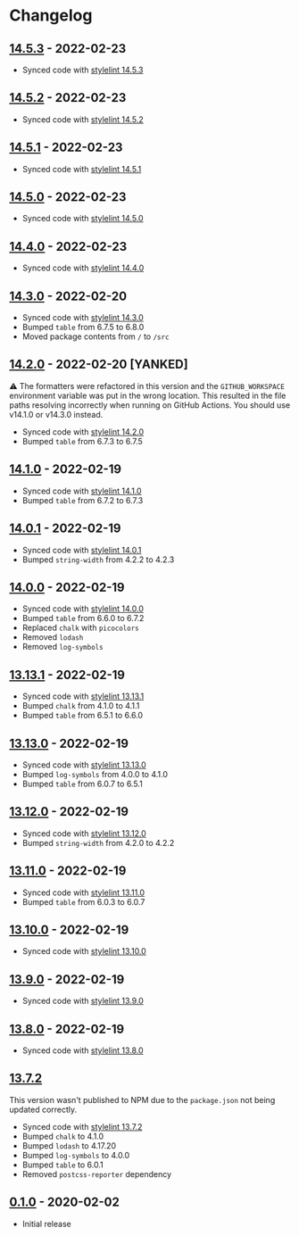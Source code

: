 # Changelog

## [14.5.3] - 2022-02-23

- Synced code with [stylelint 14.5.3](https://github.com/stylelint/stylelint/releases/tag/14.5.3)

## [14.5.2] - 2022-02-23

- Synced code with [stylelint 14.5.2](https://github.com/stylelint/stylelint/releases/tag/14.5.2)

## [14.5.1] - 2022-02-23

- Synced code with [stylelint 14.5.1](https://github.com/stylelint/stylelint/releases/tag/14.5.1)

## [14.5.0] - 2022-02-23

- Synced code with [stylelint 14.5.0](https://github.com/stylelint/stylelint/releases/tag/14.5.0)

## [14.4.0] - 2022-02-23

- Synced code with [stylelint 14.4.0](https://github.com/stylelint/stylelint/releases/tag/14.4.0)

## [14.3.0] - 2022-02-20

- Synced code with [stylelint 14.3.0](https://github.com/stylelint/stylelint/releases/tag/14.3.0)
- Bumped `table` from 6.7.5 to 6.8.0
- Moved package contents from `/` to `/src`

## [14.2.0] - 2022-02-20 [YANKED]

⚠️ The formatters were refactored in this version and the `GITHUB_WORKSPACE` environment variable was put in the wrong location. This resulted in the file paths resolving incorrectly when running on GitHub Actions. You should use v14.1.0 or v14.3.0 instead.

- Synced code with [stylelint 14.2.0](https://github.com/stylelint/stylelint/releases/tag/14.2.0)
- Bumped `table` from 6.7.3 to 6.7.5

## [14.1.0] - 2022-02-19

- Synced code with [stylelint 14.1.0](https://github.com/stylelint/stylelint/releases/tag/14.1.0)
- Bumped `table` from 6.7.2 to 6.7.3

## [14.0.1] - 2022-02-19

- Synced code with [stylelint 14.0.1](https://github.com/stylelint/stylelint/releases/tag/14.0.1)
- Bumped `string-width` from 4.2.2 to 4.2.3

## [14.0.0] - 2022-02-19

- Synced code with [stylelint 14.0.0](https://github.com/stylelint/stylelint/releases/tag/14.0.0)
- Bumped `table` from 6.6.0 to 6.7.2
- Replaced `chalk` with `picocolors`
- Removed `lodash`
- Removed `log-symbols`

## [13.13.1] - 2022-02-19

- Synced code with [stylelint 13.13.1](https://github.com/stylelint/stylelint/releases/tag/13.13.1)
- Bumped `chalk` from 4.1.0 to 4.1.1
- Bumped `table` from 6.5.1 to 6.6.0

## [13.13.0] - 2022-02-19

- Synced code with [stylelint 13.13.0](https://github.com/stylelint/stylelint/releases/tag/13.13.0)
- Bumped `log-symbols` from 4.0.0 to 4.1.0
- Bumped `table` from 6.0.7 to 6.5.1

## [13.12.0] - 2022-02-19

- Synced code with [stylelint 13.12.0](https://github.com/stylelint/stylelint/releases/tag/13.12.0)
- Bumped `string-width` from 4.2.0 to 4.2.2

## [13.11.0] - 2022-02-19

- Synced code with [stylelint 13.11.0](https://github.com/stylelint/stylelint/releases/tag/13.11.0)
- Bumped `table` from 6.0.3 to 6.0.7

## [13.10.0] - 2022-02-19

- Synced code with [stylelint 13.10.0](https://github.com/stylelint/stylelint/releases/tag/13.10.0)

## [13.9.0] - 2022-02-19

- Synced code with [stylelint 13.9.0](https://github.com/stylelint/stylelint/releases/tag/13.9.0)

## [13.8.0] - 2022-02-19

- Synced code with [stylelint 13.8.0](https://github.com/stylelint/stylelint/releases/tag/13.8.0)

## [13.7.2]

This version wasn't published to NPM due to the `package.json` not being updated correctly.

- Synced code with [stylelint 13.7.2](https://github.com/stylelint/stylelint/releases/tag/13.7.2)
- Bumped `chalk` to 4.1.0
- Bumped `lodash` to 4.17.20
- Bumped `log-symbols` to 4.0.0
- Bumped `table` to 6.0.1
- Removed `postcss-reporter` dependency

## [0.1.0] - 2020-02-02

- Initial release

[14.5.3]: https://github.com/xt0rted/stylelint-actions-formatters/compare/v14.5.2...v14.5.3
[14.5.2]: https://github.com/xt0rted/stylelint-actions-formatters/compare/v14.5.1...v14.5.2
[14.5.1]: https://github.com/xt0rted/stylelint-actions-formatters/compare/v14.5.0...v14.5.1
[14.5.0]: https://github.com/xt0rted/stylelint-actions-formatters/compare/v14.4.0...v14.5.0
[14.4.0]: https://github.com/xt0rted/stylelint-actions-formatters/compare/v14.3.0...v14.4.0
[14.3.0]: https://github.com/xt0rted/stylelint-actions-formatters/compare/v14.2.0...v14.3.0
[14.2.0]: https://github.com/xt0rted/stylelint-actions-formatters/compare/v14.1.0...v14.2.0
[14.1.0]: https://github.com/xt0rted/stylelint-actions-formatters/compare/v14.0.1...v14.1.0
[14.0.1]: https://github.com/xt0rted/stylelint-actions-formatters/compare/v14.0.0...v14.0.1
[14.0.0]: https://github.com/xt0rted/stylelint-actions-formatters/compare/v13.13.1...v14.0.0
[13.13.1]: https://github.com/xt0rted/stylelint-actions-formatters/compare/v13.13.0...v13.13.1
[13.13.0]: https://github.com/xt0rted/stylelint-actions-formatters/compare/v13.12.0...v13.13.0
[13.12.0]: https://github.com/xt0rted/stylelint-actions-formatters/compare/v13.11.0...v13.12.0
[13.11.0]: https://github.com/xt0rted/stylelint-actions-formatters/compare/v13.10.0...v13.11.0
[13.10.0]: https://github.com/xt0rted/stylelint-actions-formatters/compare/v13.9.0...v13.10.0
[13.9.0]: https://github.com/xt0rted/stylelint-actions-formatters/compare/v13.8.0...v13.9.0
[13.8.0]: https://github.com/xt0rted/stylelint-actions-formatters/compare/v13.7.2...v13.8.0
[13.7.2]: https://github.com/xt0rted/stylelint-actions-formatters/compare/v0.1.0...v13.7.2
[0.1.0]: https://github.com/xt0rted/stylelint-actions-formatters/releases/tag/v0.1.0
